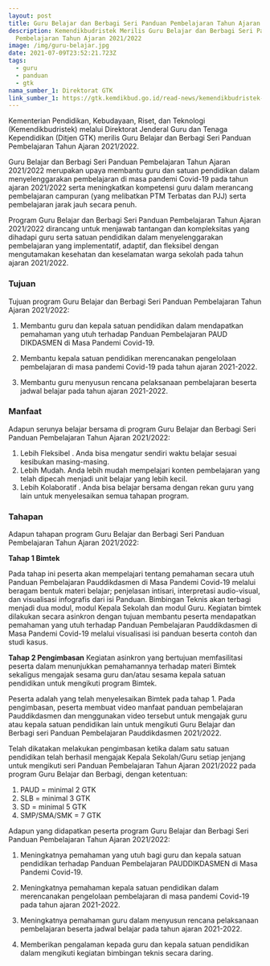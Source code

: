```yaml
---
layout: post
title: Guru Belajar dan Berbagi Seri Panduan Pembelajaran Tahun Ajaran 2021/2022
description: Kemendikbudristek Merilis Guru Belajar dan Berbagi Seri Panduan
  Pembelajaran Tahun Ajaran 2021/2022
image: /img/guru-belajar.jpg
date: 2021-07-09T23:52:21.723Z
tags:
  - guru
  - panduan
  - gtk
nama_sumber_1: Direktorat GTK
link_sumber_1: https://gtk.kemdikbud.go.id/read-news/kemendikbudristek-merilis-guru-belajar-dan-berbagi-seri-panduan-pembelajaran-tahun-ajaran-20212022
---
```

Kementerian Pendidikan, Kebudayaan, Riset, dan Teknologi (Kemendikbudristek) melalui Direktorat Jenderal Guru dan Tenaga Kependidikan (Ditjen GTK) merilis Guru Belajar dan Berbagi Seri Panduan Pembelajaran Tahun Ajaran 2021/2022.


Guru Belajar dan Berbagi Seri Panduan Pembelajaran Tahun Ajaran 2021/2022 merupakan upaya membantu guru dan satuan pendidikan dalam menyelenggarakan pembelajaran di masa pandemi Covid-19 pada tahun ajaran 2021/2022 serta meningkatkan kompetensi guru dalam merancang pembelajaran campuran (yang melibatkan PTM Terbatas dan PJJ) serta pembelajaran jarak jauh secara penuh.


Program Guru Belajar dan Berbagi Seri Panduan Pembelajaran Tahun Ajaran 2021/2022 dirancang untuk menjawab tantangan dan kompleksitas yang dihadapi guru serta satuan pendidikan dalam menyelenggarakan pembelajaran yang implementatif, adaptif, dan fleksibel dengan mengutamakan kesehatan dan keselamatan warga sekolah pada tahun ajaran 2021/2022.

### Tujuan

Tujuan program Guru Belajar dan Berbagi Seri Panduan Pembelajaran Tahun Ajaran 2021/2022:

1. Membantu guru dan kepala satuan pendidikan dalam mendapatkan pemahaman yang utuh terhadap Panduan Pembelajaran PAUD DIKDASMEN di Masa Pandemi Covid-19.

2. Membantu kepala satuan pendidikan merencanakan pengelolaan pembelajaran di masa pandemi Covid-19 pada tahun ajaran 2021-2022.
3. Membantu guru menyusun rencana pelaksanaan pembelajaran beserta jadwal belajar pada tahun ajaran 2021-2022.

### Manfaat
Adapun serunya belajar bersama di program Guru Belajar dan Berbagi Seri Panduan Pembelajaran Tahun Ajaran 2021/2022:
1. Lebih Fleksibel. Anda bisa mengatur sendiri waktu belajar sesuai kesibukan masing-masing.
2. Lebih Mudah. Anda lebih mudah mempelajari konten pembelajaran yang telah dipecah menjadi unit belajar yang lebih kecil.
3. Lebih Kolaboratif. Anda bisa belajar bersama dengan rekan guru yang lain untuk menyelesaikan semua tahapan program.

### Tahapan
Adapun tahapan program Guru Belajar dan Berbagi Seri Panduan Pembelajaran Tahun Ajaran 2021/2022:

**Tahap 1 Bimtek**
Pada tahap ini peserta akan mempelajari tentang pemahaman secara utuh Panduan Pembelajaran Pauddikdasmen di Masa Pandemi Covid-19 melalui beragam bentuk materi belajar; penjelasan intisari, interpretasi audio-visual, dan visualisasi infografis dari isi Panduan. Bimbingan Teknis akan terbagi menjadi dua modul, modul Kepala Sekolah dan modul Guru. Kegiatan bimtek dilakukan secara asinkron dengan tujuan membantu peserta mendapatkan pemahaman yang utuh terhadap Panduan Pembelajaran Pauddikdasmen di Masa Pandemi Covid-19 melalui visualisasi isi panduan beserta contoh dan studi kasus.

**Tahap 2 Pengimbasan**
Kegiatan asinkron yang bertujuan memfasilitasi peserta dalam menunjukkan pemahamannya terhadap materi Bimtek sekaligus mengajak sesama guru dan/atau sesama kepala satuan pendidikan untuk mengikuti program Bimtek.


Peserta adalah yang telah menyelesaikan Bimtek pada tahap 1. Pada pengimbasan, peserta membuat video manfaat panduan pembelajaran Pauddikdasmen dan menggunakan video tersebut untuk mengajak guru atau kepala satuan pendidikan lain untuk mengikuti Guru Belajar dan Berbagi seri Panduan Pembelajaran Pauddikdasmen 2021/2022.


Telah dikatakan melakukan pengimbasan ketika dalam satu satuan pendidikan telah berhasil mengajak Kepala Sekolah/Guru setiap jenjang untuk mengikuti seri Panduan Pembelajaran Tahun Ajaran 2021/2022 pada program Guru Belajar dan Berbagi, dengan ketentuan:

1. PAUD = minimal 2 GTK
2. SLB = minimal 3 GTK
3. SD = minimal 5 GTK
4. SMP/SMA/SMK = 7 GTK

Adapun yang didapatkan peserta program Guru Belajar dan Berbagi Seri Panduan Pembelajaran Tahun Ajaran 2021/2022:

1. Meningkatnya pemahaman yang utuh bagi guru dan kepala satuan pendidikan terhadap Panduan Pembelajaran PAUDDIKDASMEN di Masa Pandemi Covid-19.

2. Meningkatnya pemahaman kepala satuan pendidikan dalam merencanakan pengelolaan pembelajaran di masa pandemi Covid-19 pada tahun ajaran 2021-2022.

3. Meningkatnya pemahaman guru dalam menyusun rencana pelaksanaan pembelajaran beserta jadwal belajar pada tahun ajaran 2021-2022.
4. Memberikan pengalaman kepada guru dan kepala satuan pendidikan dalam mengikuti kegiatan bimbingan teknis secara daring.